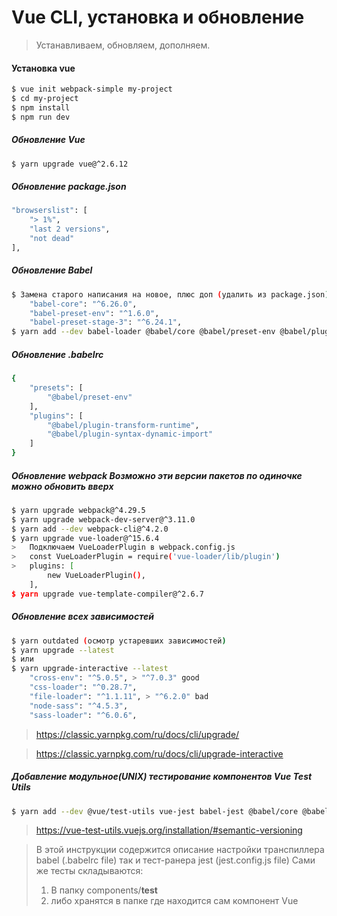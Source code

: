 # Vue CLI, установка и обновление

> Устанавливаем, обновляем, дополняем.

#### **Установка vue**
```sh
$ vue init webpack-simple my-project
$ cd my-project
$ npm install
$ npm run dev
```

##### **Обновление Vue**
```sh
$ yarn upgrade vue@^2.6.12
```

##### **Обновление package.json**
```sh
"browserslist": [
	"> 1%",
	"last 2 versions",
	"not dead"
],
```

##### **Обновление Babel**
```sh
$ Замена старого написания на новое, плюс доп (удалить из package.json)
	"babel-core": "^6.26.0",
	"babel-preset-env": "^1.6.0",
	"babel-preset-stage-3": "^6.24.1",
$ yarn add --dev babel-loader @babel/core @babel/preset-env @babel/plugin-syntax-dynamic-import @babel/plugin-transform-runtime

```
##### **Обновление .babelrc**
```sh
{
	"presets": [
		"@babel/preset-env"
	],
	"plugins": [
		"@babel/plugin-transform-runtime",
		"@babel/plugin-syntax-dynamic-import"
	]
}
```

##### **Обновление webpack** Возможно эти версии пакетов по одиночке можно обновить вверх
```sh
$ yarn upgrade webpack@^4.29.5
$ yarn upgrade webpack-dev-server@^3.11.0
$ yarn add --dev webpack-cli@^4.2.0
$ yarn upgrade vue-loader@^15.6.4
>	Подключаем VueLoaderPlugin в webpack.config.js
>	const VueLoaderPlugin = require('vue-loader/lib/plugin')
>	plugins: [
		new VueLoaderPlugin(),
	],
$ yarn upgrade vue-template-compiler@^2.6.7
```

##### **Обновление всех зависимостей**
```sh
$ yarn outdated (осмотр устаревших зависимостей)
$ yarn upgrade --latest
$ или
$ yarn upgrade-interactive --latest
	"cross-env": "^5.0.5", > "^7.0.3" good
    "css-loader": "^0.28.7",
    "file-loader": "^1.1.11", > "^6.2.0" bad
    "node-sass": "^4.5.3",
    "sass-loader": "^6.0.6",
```
> https://classic.yarnpkg.com/ru/docs/cli/upgrade/

> https://classic.yarnpkg.com/ru/docs/cli/upgrade-interactive


##### **Добавление модульное(UNIX) тестирование компонентов  Vue Test Utils**
```sh
$ yarn add --dev @vue/test-utils vue-jest babel-jest @babel/core @babel/preset-env babel-core@^7.0.0-bridge.0
```
> https://vue-test-utils.vuejs.org/installation/#semantic-versioning

> В этой инструкции содержится описание настройки транспиллера babel (.babelrc file) так и тест-ранера jest (jest.config.js file)
> Сами же тесты складываются:
> 1) В папку components/__test__
> 2) либо хранятся в папке где находится сам компонент Vue


